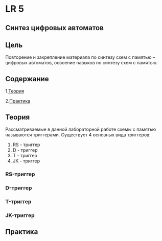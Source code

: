 # LR 5

## Синтез цифровых автоматов

## Цель

Повторение и закрепление материала по синтезу схем с памятью – цифровых автоматов, освоение навыков по синтезу схем с памятью.

## Содержание

1.[Теория](#теория)

2.[Практика](#практика)

## Теория

Рассматриваемые в данной лабораторной работе схемы с памятью называются триггерами. Существует 4 основных вида триггеров:

1. RS - триггер
2. D - триггер
3. T - триггер
4. JK - триггер

### RS-триггер

### D-триггер

### T-триггер

### JK-триггер

## Практика
